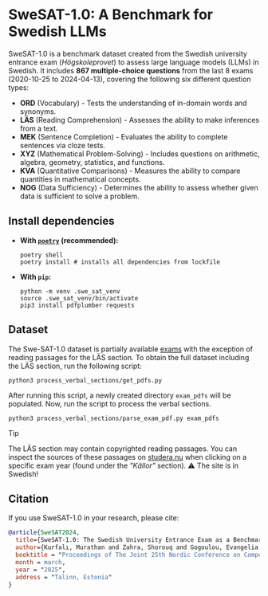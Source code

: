 # SweSAT-1.0: A Benchmark for Swedish LLMs

SweSAT-1.0 is a benchmark dataset created from the Swedish university entrance exam (*Högskoleprovet*) to assess large language models (LLMs) in Swedish. It includes **867 multiple-choice questions** from the last 8 exams (2020-10-25 to 2024-04-13), covering  the following six different question types: 

- **ORD** (Vocabulary) - Tests the understanding of in-domain words and synonyms.
- **LÄS** (Reading Comprehension) - Assesses the ability to make inferences from a text.
- **MEK** (Sentence Completion) - Evaluates the ability to complete sentences via cloze tests.
- **XYZ** (Mathematical Problem-Solving) - Includes questions on arithmetic, algebra, geometry, statistics, and functions.
- **KVA** (Quantitative Comparisons) - Measures the ability to compare quantities in mathematical concepts.
- **NOG** (Data Sufficiency) - Determines the ability to assess whether given data is sufficient to solve a problem.


## Install dependencies

- **With [`poetry`](https://python-poetry.org/docs/#installation) (recommended):**

    ```shell
    poetry shell
    poetry install # installs all dependencies from lockfile
    ```

- **With `pip`:**

    ```shell
    python -m venv .swe_sat_venv
    source .swe_sat_venv/bin/activate
    pip3 install pdfplumber requests
    ```

## Dataset

The Swe-SAT-1.0 dataset is partially available [exams](exams) with the exception of reading passages for the LÄS section. To obtain the full dataset including the LÄS section, run the following script:

```shell
python3 process_verbal_sections/get_pdfs.py
```

After running this script, a newly created directory `exam_pdfs` will be populated. Now, run the script to process the verbal sections.
  
```shell
python3 process_verbal_sections/parse_exam_pdf.py exam_pdfs
```

> [!TIP]  
> The LÄS section may contain copyrighted reading passages. You can inspect the sources of these passages on [studera.nu](https://www.studera.nu/hogskoleprov/forbered/tidigare-hogskoleprov/) when clicking on a specific exam year (found under the _"Källor"_ section). :warning: The site is in Swedish!

## Citation

If you use SweSAT-1.0 in your research, please cite:

```bib
@article{SweSAT2024,
  title={SweSAT-1.0: The Swedish University Entrance Exam as a Benchmark for Large Language Models},
  author={Kurfalı, Murathan and Zahra, Shorouq and Gogoulou, Evangelia and Dürlich, Luise and Carlsson, Fredrik and Nivre, Joakim},
  booktitle = "Proceedings of The Joint 25th Nordic Conference on Computational Linguistics and 11th Baltic Conference on Human Language Technologies (NoDaLiDa/Baltic-HLT 2025)",
  month = march,
  year = "2025",
  address = "Talinn, Estonia"
}
```
